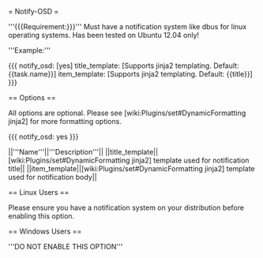 = Notify-OSD =

'''{{{Requirement:}}}'''
Must have a notification system like dbus for linux operating systems. Has been tested on Ubuntu 12.04 only!

'''Example:'''

{{{
notify_osd: [yes]
  title_template: [Supports jinja2 templating. Default: {{task.name}}]
  item_template:  [Supports jinja2 templating. Default: {{title}}]
}}}

== Options ==

All options are optional. Please see [wiki:Plugins/set#DynamicFormatting jinja2] for more formatting options.

{{{
notify_osd: yes
}}}

||'''Name'''||'''Description'''||
||title_template||[wiki:Plugins/set#DynamicFormatting jinja2] template used for notification title||
||item_template||[wiki:Plugins/set#DynamicFormatting jinja2] template used for notification body||


== Linux Users ==

Please ensure you have a notification system on your distribution before enabling this option.

== Windows Users ==

'''DO NOT ENABLE THIS OPTION'''